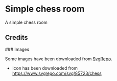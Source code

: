 # Simple chess room

A simple chess room

## Credits

### Images

Some images have been downloaded from [SvgRepo](https://www.svgrepo.com).

* Icon has been downloaded from https://www.svgrepo.com/svg/85723/chess